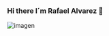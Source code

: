 

### Hi there I´m Rafael Alvarez 👋

![imagen](https://inset.edu.ar/laweb/wp-content/uploads/2020/11/Banner-TSCDeIA.jpg)

<!--
**rafaelalvarez702/rafaelalvarez702** is a ✨ _special_ ✨ repository because its `README.md` (this file) appears on your GitHub profile.

Here are some ideas to get you started:

- 🔭 I’m currently working on ...
- 🌱 I’m currently learning ...
- 👯 I’m looking to collaborate on ...
- 🤔 I’m looking for help with ...
- 💬 Ask me about ...
- 📫 How to reach me: ...
- 😄 Pronouns: ...
- ⚡ Fun fact: ...
-->
